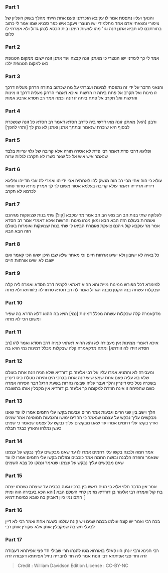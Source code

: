 
### Part 1
והנאך ועליו נתפסת אמר לו עקיבא הזכרתני פעם אחת הייתי מהלך בשוק העליון של ציפורי ומצאתי אדם אחד מתלמידי ישו הנוצרי ויעקב איש כפר סכניא שמו אמר לי כתוב בתורתכם לא תביא אתנן זונה וגו׳ מהו לעשות הימנו בית הכסא לכהן גדול ולא אמרתי לו כלום

### Part 2
אמר לי כך לימדני ישו הנוצרי כי מאתנן זונה קבצה ועד אתנן זונה ישובו ממקום הטנופת באו למקום הטנופת ילכו

### Part 3
והנאני הדבר על ידי זה נתפסתי למינות ועברתי על מה שכתוב בתורה הרחק מעליה דרכך זו מינות ואל תקרב אל פתח ביתה זו הרשות ואיכא דאמרי הרחק מעליה דרכך זו מינות והרשות ואל תקרב אל פתח ביתה זו זונה וכמה אמר רב חסדא ארבע אמות

### Part 4
ורבנן [האי] מאתנן זונה מאי דרשי ביה כדרב חסדא דאמר רב חסדא כל זונה שנשכרת לבסוף היא שוכרת שנאמר ובתתך אתנן ואתנן לא נתן לך [ותהי להפך]

### Part 5
ופליגא דרבי פדת דאמר רבי פדת לא אסרה תורה אלא קריבה של גלוי עריות בלבד שנאמר איש איש אל כל שאר בשרו לא תקרבו לגלות ערוה

### Part 6
עולא כי הוה אתי מבי רב הוה מנשק להו לאחתיה אבי ידייהו ואמרי לה אבי חדייהו ופליגא דידיה אדידיה דאמר עולא קריבה בעלמא אסור משום לך לך אמרין נזירא סחור סחור לכרמא לא תקרב

### Part 7
לעלוקה שתי בנות הב הב מאי הב הב אמר מר עוקבא [קול] שתי בנות שצועקות מגיהנם ואומרות בעולם הזה הבא הבא ומאן נינהו מינות והרשות איכא דאמרי אמר רב חסדא אמר מר עוקבא קול גיהנם צועקת ואומרת הביאו לי שתי בנות שצועקות ואומרות בעולם הזה הבא הבא

### Part 8
כל באיה לא ישובון ולא ישיגו ארחות חיים וכי מאחר שלא שבו היכן ישיגו הכי קאמר ואם ישובו לא ישיגו אורחות חיים

### Part 9
למימרא דכל הפורש ממינות מיית והא ההיא דאתאי לקמיה דרב חסדא ואמרה ליה קלה שבקלות עשתה בנה הקטן מבנה הגדול ואמר לה רב חסדא טרחו לה בזוודתא ולא מתה

### Part 10
מדקאמרה קלה שבקלות עשתה מכלל דמינות [נמי] הויא בה ההוא דלא הדרא בה שפיר ומשום הכי לא מתה

### Part 11
איכא דאמרי ממינות אין מעבירה לא והא ההיא דאתאי קמיה דרב חסדא ואמר להו [רב חסדא זוידו לה זוודתא] ומתה מדקאמרה קלה שבקלות מכלל דמינות נמי הויא בה

### Part 12
ומעבירה לא והתניא אמרו עליו על רבי אלעזר בן דורדיא שלא הניח זונה אחת בעולם שלא בא עליה פעם אחת שמע שיש זונה אחת בכרכי הים והיתה נוטלת כיס דינרין בשכרה נטל כיס דינרין והלך ועבר עליה שבעה נהרות בשעת הרגל דבר הפיחה אמרה כשם שהפיחה זו אינה חוזרת למקומה כך אלעזר בן דורדיא אין מקבלין אותו בתשובה

### Part 13
הלך וישב בין שני הרים וגבעות אמר הרים וגבעות בקשו עלי רחמים אמרו לו עד שאנו מבקשים עליך נבקש על עצמנו שנאמר כי ההרים ימושו והגבעות תמוטינה אמר שמים וארץ בקשו עלי רחמים אמרו עד שאנו מבקשים עליך נבקש על עצמנו שנאמר כי שמים כעשן נמלחו והארץ כבגד תבלה

### Part 14
אמר חמה ולבנה בקשו עלי רחמים אמרו לו עד שאנו מבקשים עליך נבקש על עצמנו שנאמר וחפרה הלבנה ובושה החמה אמר כוכבים ומזלות בקשו עלי רחמים אמרו לו עד שאנו מבקשים עליך נבקש על עצמנו שנאמר ונמקו כל צבא השמים

### Part 15
אמר אין הדבר תלוי אלא בי הניח ראשו בין ברכיו וגעה בבכיה עד שיצתה נשמתו יצתה בת קול ואמרה רבי אלעזר בן דורדיא מזומן לחיי העולם הבא [והא הכא בעבירה הוה ומית ] התם נמי כיון דאביק בה טובא כמינות דמיא

### Part 16
בכה רבי ואמר יש קונה עולמו בכמה שנים ויש קונה עולמו בשעה אחת ואמר רבי לא דיין לבעלי תשובה שמקבלין אותן אלא שקורין אותן רבי

### Part 17
רבי חנינא ורבי יונתן הוו קאזלי באורחא מטו להנהו תרי שבילי חד פצי אפיתחא דעבודה זרה וחד פצי אפיתחא דבי זונות אמר ליה חד לחבריה ניזיל אפיתחא דעבודה זרה

>Credit : William Davidson Edition
>License : CC-BY-NC